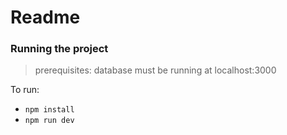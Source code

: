 # Readme

### Running the project

> prerequisites: database must be running at localhost:3000

To run:

- `npm install`
- `npm run dev`
